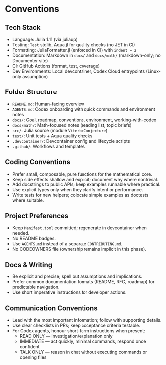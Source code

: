 # Conventions

## Tech Stack

- Language: Julia 1.11 (via juliaup)
- Testing: `Test` stdlib, Aqua.jl for quality checks (no JET in CI)
- Formatting: JuliaFormatter.jl (enforced in CI) with `indent = 2`
- Documentation: Markdown in `docs/` and `docs/math/` (markdown-only; no Documenter site)
- CI: GitHub Actions (format, test, coverage)
- Dev Environments: Local devcontainer, Codex Cloud entrypoints (Linux-only assumption)

## Folder Structure

- `README.md`: Human-facing overview
- `AGENTS.md`: Codex onboarding with quick commands and environment notes
- `docs/`: Goal, roadmap, conventions, environment, working-with-codex
- `docs/math/`: Math-focused notes (reading list, topic briefs)
- `src/`: Julia source (module `ViterboConjecture`)
- `test/`: Unit tests + Aqua quality checks
- `.devcontainer/`: Devcontainer config and lifecycle scripts
- `.github/`: Workflows and templates

## Coding Conventions

- Prefer small, composable, pure functions for the mathematical core.
- Keep side effects shallow and explicit; document why where nontrivial.
- Add docstrings to public APIs; keep examples runnable where practical.
- Use explicit types only when they clarify intent or performance.
- Write tests for new helpers; colocate simple examples as doctests where suitable.

## Project Preferences

- Keep `Manifest.toml` committed; regenerate in devcontainer when needed.
- No README badges.
- Use `AGENTS.md` instead of a separate `CONTRIBUTING.md`.
- No CODEOWNERS file (ownership remains implicit in this phase).

## Docs & Writing

- Be explicit and precise; spell out assumptions and implications.
- Prefer common documentation formats (README, RFC, roadmap) for predictable navigation.
- Use short imperative instructions for developer actions.

## Communication Conventions

- Lead with the most important information; follow with supporting details.
- Use clear checklists in PRs; keep acceptance criteria testable.
- For Codex agents, honour short-form instructions when present:
  - READ ONLY — investigation/explanation only
  - IMMEDIATE — act quickly, minimal commands, respond once confident
  - TALK ONLY — reason in chat without executing commands or opening files
